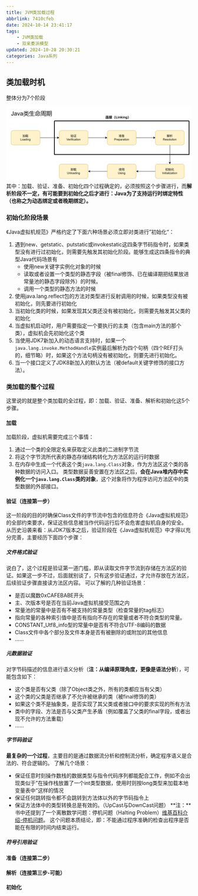 ```yaml
---
title: JVM类加载过程
abbrlink: 7410cfeb
date: 2024-10-14 23:41:17
tags:
    - JVM类加载
    - 双亲委派模型
updated: 2024-10-28 20:30:21
categories: Java系列
---
```



## 类加载时机
整体分为7个阶段
<!-- more -->
![类加载整体流程](post/7410cfeb/类加载整体流程.png)
其中：加载、验证、准备、初始化四个过程确定的，必须按照这个步骤进行，而**解析阶段不一定，有可能要到初始化之后才进行：Java为了支持运行时绑定特性（也称之为动态绑定或者晚期绑定）。**

### 初始化阶段场景
《Java虚拟机规范》严格约定了下面六种场景必须立即对类进行”初始化“：
1) 遇到new、getstatic、putstatic或invokestatic这四条字节码指令时，如果类型没有进行过初始化，则需要先触发其初始化阶段。能够生成这四条指令的典型Java代码场景有
	+ 使用new关键字实例化对象的时候
	+ 读取或者设置一个类型的静态字段（被final修饰、已在编译期把结果放进常量池的静态字段除外）的时候。
	+ 调用一个类型的静态方法的时候
2) 使用java.lang.reflect包的方法对类型进行反射调用的时候，如果类型没有被初始化，则先要进行初始化
3) 当初始化类的时候，如果发现其父类还没有被初始化，则需要先触发其父类的初始化
4) 当虚拟机启动时，用户需要指定一个要执行的主类（包含main方法的那个类），虚拟机会先初始化这个类
5) 当使用JDK7新加入的动态语言支持时，如果一个```java.lang.invoke.MethodHandle```实例最后解析为四个句柄（四个REF打头的，细节略）时，如果这个方法句柄没有被初始化，则要先进行初始化。
6) 当一个接口定义了JDK8新加入的默认方法（被default关键字修饰的接口方法）。

### 类加载的整个过程
这里说的就是整个类加载的全过程，即：加载、验证、准备、解析和初始化这5个步骤。
#### 加载
加载阶段，虚拟机需要完成三个事情：
1) 通过一个类的全限定名来获取定义此类的二进制字节流
2) 将这个字节流所代表的静态存储结构转化为方法区的运行时数据
3) 在内存中生成一个代表这个类```java.lang.Class```对象，作为方法区这个类的各种数据的访问入口。
类型数据妥善安置在方法区之后，**会在Java堆内存中实例化一个```java.lang.Class```类的对象**，这个对象将作为程序访问方法区中的类型数据的外部接口。
#### 验证（连接第一步）
这一阶段的目的时确保Class文件的字节流中包含的信息符合《Java虚拟机规范》的全部约束要求，保证这些信息被当作代码运行后不会危害虚拟机自身的安全。
从历史沿袭来看：从JDK7版本之后，验证阶段在《Java虚拟机规范》中才得以充分完善，主要经历下面四个步骤：
##### 文件格式验证
说白了，这个过程是验证第一道门槛，即从读取文件字节流到存储在方法区的验证。如果这一步不过，后面就别谈了，只有这步验证通过，才允许存放在方法区，后续验证步骤直接读方法区内容。
可以了解的几种验证场景：
+ 是否以魔数0xCAFEBABE开头
+ 主、次版本号是否在当前Java虚拟机接受范围之内
+ 常量池的常量中是否有不被支持的常量类型（检查常量的tag标志）
+ 指向常量的各种索引值中是否有指向不存在的常量或者不符合类型的常量。
+ CONSTANT_Utf8_info型的常量中是否有不符合UTF-8编码的数据
+ Class文件中各个部分及文件本身是否有被删除的或附加的其他信息
+ ......

##### 元数据验证
对字节码描述的信息进行语义分析（**注：从编译原理角度，更像是语法分析**），可能包含如下：
+ 这个类是否有父类（除了Object类之外，所有的类都应当有父类）
+ 这个类的父类是否继承了不允许被继承的类（被final修饰的类）
+ 如果这个类不是抽象类，是否实现了其父类或者接口中的要求实现的所有方法
+ 类中的字段、方法是否与父类产生矛盾（例如覆盖了父类的final字段，或者出现不允许的方法重载）
+ ......

##### 字节码验证
**最复杂的一个过程**，主要目的是通过数据流分析和控制流分析，确定程序语义是合法的、符合逻辑的。
了解几个场景：
+ 保证任意时刻操作数栈的数据类型与指令代码序列都能配合工作，例如不会出现类似于”在操作栈放置了一个int类型数据，使用时则按long类型来加载本地变量表中“这样的情况
+ 保证任何跳转指令都不会跳转到方法体以外的字节码指令上
+ 保证方法体中的类型转换总是有效的。（UpCast与DownCast问题）
**注：**书中还提到了一个离散数学问题：停机问题（Halting Problem）[维基百科介绍-停机问题](https://zh.wikipedia.org/wiki/%E5%81%9C%E6%9C%BA%E9%97%AE%E9%A2%98)。
这个问题本质结论，即：不能通过程序准确的检查出程序是否能在有限的时间内结束运行。
##### 符号引用验证


#### 准备（连接第二步）

#### 解析（连接第三步-可能）

#### 初始化